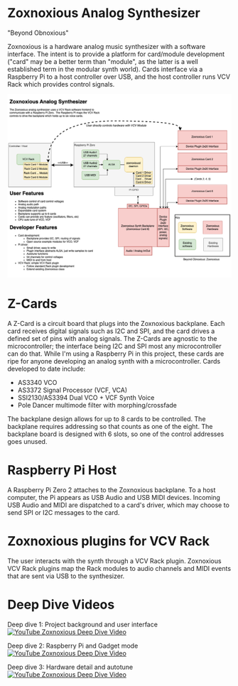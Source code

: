 # Zoxnoxious Analog Synthesizer #

"Beyond Obnoxious"

Zoxnoxious is a hardware analog music synthesizer with a software interface.  The intent is to provide a platform for card/module development ("card" may be a better term than "module", as the latter is a well established term in the modular synth world).  Cards interface via a Raspberry Pi to a host controller over USB, and the host controller runs VCV Rack which provides control signals.


![Zonoxious Block Diagram](zoxnoxious.png)

# Z-Cards #

A Z-Card is a circuit board that plugs into the Zoxnoxious backplane.  Each card receives digital signals such as I2C and SPI, and the card drives a defined set of pins with analog signals.  The Z-Cards are agnostic to the microcontroller; the interface being I2C and SPI most any microcontroller can do that.  While I'm using a Raspberry Pi in this project, these cards are ripe for anyone developing an analog synth with a microcontroller.  Cards developed to date include:

* AS3340 VCO
* AS3372 Signal Processor (VCF, VCA)
* SSI2130/AS3394 Dual VCO + VCF Synth Voice
* Pole Dancer multimode filter with morphing/crossfade

The backplane design allows for up to 8 cards to be controlled.  The backplane requires addressing so that counts as one of the eight.  The backplane board is designed with 6 slots, so one of the control addresses goes unused.

# Raspberry Pi Host #

A Raspberry Pi Zero 2 attaches to the Zoxnoxious backplane.  To a host computer, the Pi appears as USB Audio and USB MIDI devices.  Incoming USB Audio and MIDI are dispatched to a card's driver, which may choose to send SPI or I2C messages to the card.


# Zoxnoxious plugins for VCV Rack #

The user interacts with the synth through a VCV Rack plugin.  Zoxnoxious VCV Rack plugins map the Rack modules to audio channels and MIDI events that are sent via USB to the synthesizer.

# Deep Dive Videos

Deep dive 1: Project background and user interface
[![YouTube Zoxnoxious Deep Dive Video](https://img.youtube.com/vi/LsGcW3EjFYo/sddefault.jpg)](https://www.youtube.com/watch?v=LsGcW3EjFYo)

Deep dive 2: Raspberry Pi and Gadget mode
[![YouTube Zoxnoxious Deep Dive Video](https://img.youtube.com/vi/pGoO3mSk7ao/sddefault.jpg)](https://www.youtube.com/watch?v=pGoO3mSk7ao)

Deep dive 3: Hardware detail and autotune
[![YouTube Zoxnoxious Deep Dive Video](https://img.youtube.com/vi/C-MREijqNOM/sddefault.jpg)](https://www.youtube.com/watch?v=C-MREijqNOM)
